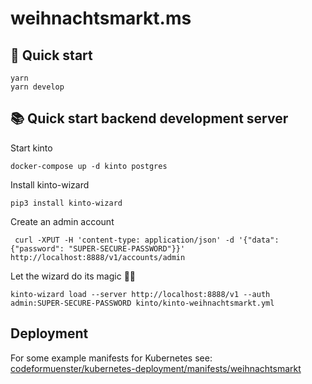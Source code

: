 # weihnachtsmarkt.ms

## 🚀 Quick start

    yarn
    yarn develop

## 📚 Quick start backend development server

Start kinto

    docker-compose up -d kinto postgres

Install kinto-wizard

    pip3 install kinto-wizard

Create an admin account

     curl -XPUT -H 'content-type: application/json' -d '{"data": {"password": "SUPER-SECURE-PASSWORD"}}' http://localhost:8888/v1/accounts/admin

Let the wizard do its magic 🧙‍♂️

    kinto-wizard load --server http://localhost:8888/v1 --auth admin:SUPER-SECURE-PASSWORD kinto/kinto-weihnachtsmarkt.yml

## Deployment

For some example manifests for Kubernetes see: [codeformuenster/kubernetes-deployment/manifests/weihnachtsmarkt](https://github.com/codeformuenster/kubernetes-deployment/tree/master/manifests/weihnachtsmarkt)
